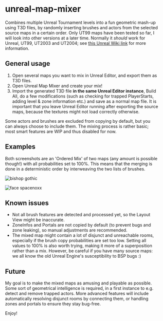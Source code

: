 # unreal-map-mixer
Combines multiple Unreal Tournament levels into a fun geometric mash-up using T3D files, by randomly inserting brushes and actors from the selected source maps in a certain order.
Only UT99 maps have been tested so far, I will look into other versions at a later time. Normally it _should_ work for Unreal, UT99, UT2003 and UT2004; see [this Unreal Wiki link](https://wiki.beyondunreal.com/Legacy:T3D_File) for more information.

## General usage
1. Open several maps you want to mix in Unreal Editor, and export them as T3D files.
2. Open Unreal Map Mixer and create your mix!
3. Import the generated T3D file **in the same Unreal Editor instance**, Build All, do a few modifications (such as checking for trapped PlayerStarts, adding level & zone information etc.) and save as a normal map file. It is important that you leave Unreal Editor running after exporting the source maps, because the textures might not load correctly otherwise.

Some actors and brushes are excluded from copying by default, but you can always choose to include them. The mixing process is rather basic; most smart features are WIP and thus disabled for now.

## Examples
Both screenshots are an 'Ordered Mix' of two maps (any amount is possible though!) with all probabilities set to 100%. This means that the merging is done in a deterministic order by interweaving the two lists of brushes.

![bishop gothic](https://i.imgur.com/8bBgkb1.jpg "Bishop + Gothic")

![face spacenoxx](https://i.imgur.com/f5IBj7u.jpg "Face + SpaceNoxx")

## Known issues
* Not all brush features are detected and processed yet, so the Layout View might be inaccurate.
* ZoneInfos and Portals are not copied by default (to prevent bugs and zone leaking), so manual adjustments are recommended.
* The mixed map might contain a lot of disjunct and unreachable rooms, especially if the brush copy probabilities are set too low. Setting all values to 100% is also worth trying, making it more of a superposition rather than a mix. However, be careful if you have many source maps: we all know the old Unreal Engine's susceptibility to BSP bugs :)

## Future
My goal is to make the mixed maps as amusing and playable as possible. Some sort of geometrical intelligence is required, in a first instance to e.g. detect and remove trapped actors. More advanced features will include automatically resolving disjunct rooms by connecting them, or handling zones and portals to ensure they stay bug-free.

Enjoy!
